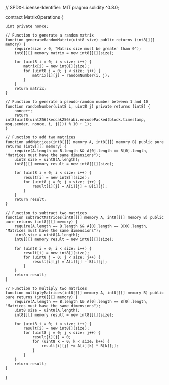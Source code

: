 // SPDX-License-Identifier: MIT
pragma solidity ^0.8.0;

contract MatrixOperations {
    
    uint private nonce;

    // Function to generate a random matrix
    function generateRandomMatrix(uint8 size) public returns (int8[][] memory) {
        require(size > 0, "Matrix size must be greater than 0");
        int8[][] memory matrix = new int8[][](size);
        
        for (uint8 i = 0; i < size; i++) {
            matrix[i] = new int8[](size);
            for (uint8 j = 0; j < size; j++) {
                matrix[i][j] = randomNumber(i, j);
            }
        }
        return matrix;
    }

    // Function to generate a pseudo-random number between 1 and 10
    function randomNumber(uint8 i, uint8 j) private returns (int8) {
        nonce++;
        return int8(uint8(uint256(keccak256(abi.encodePacked(block.timestamp, msg.sender, nonce, i, j)))) % 10 + 1);
    }

    // Function to add two matrices
    function addMatrices(int8[][] memory A, int8[][] memory B) public pure returns (int8[][] memory) {
        require(A.length == B.length && A[0].length == B[0].length, "Matrices must have the same dimensions");
        uint8 size = uint8(A.length);
        int8[][] memory result = new int8[][](size);
        
        for (uint8 i = 0; i < size; i++) {
            result[i] = new int8[](size);
            for (uint8 j = 0; j < size; j++) {
                result[i][j] = A[i][j] + B[i][j];
            }
        }
        return result;
    }

    // Function to subtract two matrices
    function subtractMatrices(int8[][] memory A, int8[][] memory B) public pure returns (int8[][] memory) {
        require(A.length == B.length && A[0].length == B[0].length, "Matrices must have the same dimensions");
        uint8 size = uint8(A.length);
        int8[][] memory result = new int8[][](size);
        
        for (uint8 i = 0; i < size; i++) {
            result[i] = new int8[](size);
            for (uint8 j = 0; j < size; j++) {
                result[i][j] = A[i][j] - B[i][j];
            }
        }
        return result;
    }

    // Function to multiply two matrices
    function multiplyMatrices(int8[][] memory A, int8[][] memory B) public pure returns (int8[][] memory) {
        require(A.length == B.length && A[0].length == B[0].length, "Matrices must have the same dimensions");
        uint8 size = uint8(A.length);
        int8[][] memory result = new int8[][](size);
        
        for (uint8 i = 0; i < size; i++) {
            result[i] = new int8[](size);
            for (uint8 j = 0; j < size; j++) {
                result[i][j] = 0;
                for (uint8 k = 0; k < size; k++) {
                    result[i][j] += A[i][k] * B[k][j];
                }
            }
        }
        return result;
    }
}
